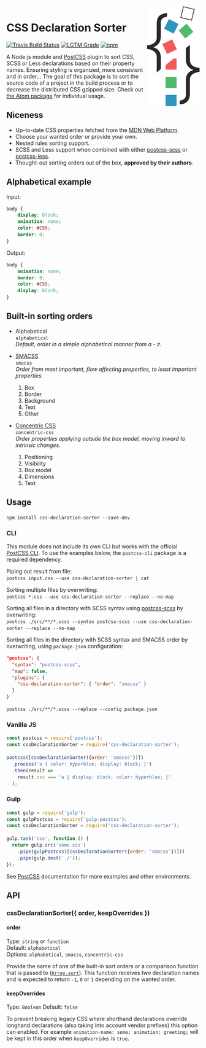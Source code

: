 <img alt='CSS declaration sorter logo' src='https://raw.githubusercontent.com/Siilwyn/css-declaration-sorter/master/logo.svg?sanitize=true' height='260' align='right'>

# CSS Declaration Sorter
[![Travis Build Status][travis-icon]][travis]
[![LGTM Grade][lgtm-icon]][lgtm]
[![npm][npm-icon]][npm]


A Node.js module and [PostCSS] plugin to sort CSS, SCSS or Less declarations based on their property names. Ensuring styling is organized, more consistent and in order... The goal of this package is to sort the source code of a project in the build process or to decrease the distributed CSS gzipped size. Check out [the Atom package](https://github.com/Siilwyn/css-declaration-sorter-atom) for individual usage.

## Niceness
- Up-to-date CSS properties fetched from the [MDN Web Platform](https://developer.mozilla.org/).
- Choose your wanted order or provide your own.
- Nested rules sorting support.
- SCSS and Less support when combined with either [postcss-scss](https://github.com/postcss/postcss-scss) or [postcss-less](https://github.com/webschik/postcss-less).
- Thought-out sorting orders out of the box, **approved by their authors**.

## Alphabetical example
Input:
```css
body {
    display: block;
    animation: none;
    color: #C55;
    border: 0;
}
```

Output:
```css
body {
    animation: none;
    border: 0;
    color: #C55;
    display: block;
}
```

## Built-in sorting orders
- Alphabetical  
`alphabetical`  
*Default, order in a simple alphabetical manner from a - z.*

- [SMACSS](http://smacss.com/book/formatting#grouping)  
`smacss`  
*Order from most important, flow affecting properties, to least important properties.*
  1. Box
  2. Border
  3. Background
  4. Text
  5. Other

- [Concentric CSS](https://github.com/brandon-rhodes/Concentric-CSS)  
`concentric-css`  
*Order properties applying outside the box model, moving inward to intrinsic changes.*
  1. Positioning
  2. Visibility
  3. Box model
  4. Dimensions
  5. Text

## Usage
`npm install css-declaration-sorter --save-dev`

### CLI
This module does not include its own CLI but works with the official [PostCSS CLI](https://github.com/postcss/postcss-cli). To use the examples below, the `postcss-cli` package is a required dependency.

Piping out result from file:  
`postcss input.css --use css-declaration-sorter | cat`

Sorting multiple files by overwriting:  
`postcss *.css --use css-declaration-sorter --replace --no-map`

Sorting all files in a directory with SCSS syntax using [postcss-scss](https://github.com/postcss/postcss-scss) by overwriting:  
`postcss ./src/**/*.scss --syntax postcss-scss --use css-declaration-sorter --replace --no-map`

Sorting all files in the directory with SCSS syntax and SMACSS order by overwriting, using `package.json` configuration:  
```json
"postcss": {
  "syntax": "postcss-scss",
  "map": false,
  "plugins": {
    "css-declaration-sorter": { "order": "smacss" }
  }
}
```

`postcss ./src/**/*.scss --replace --config package.json`

### Vanilla JS
```js
const postcss = require('postcss');
const cssDeclarationSorter = require('css-declaration-sorter');

postcss([cssDeclarationSorter({order: 'smacss'})])
  .process('a { color: hyperblue; display: block; }')
  .then(result =>
    result.css === 'a { display: block; color: hyperblue; }'
  );
```

### Gulp
```js
const gulp = require('gulp');
const gulpPostcss = require('gulp-postcss');
const cssDeclarationSorter = require('css-declaration-sorter');

gulp.task('css', function () {
  return gulp.src('some.css')
    .pipe(gulpPostcss([cssDeclarationSorter({order: 'smacss'})]))
    .pipe(gulp.dest('./'));
});
```
See [PostCSS] documentation for more examples and other environments.

## API
### cssDeclarationSorter({ order, keepOverrides })

#### order
Type: `string` or `function`  
Default: `alphabetical`  
Options: `alphabetical`, `smacss`, `concentric-css`

Provide the name of one of the built-in sort orders or a comparison function that is passed to ([`Array.sort`](https://developer.mozilla.org/en-US/docs/Web/JavaScript/Reference/Global_Objects/Array/sort)). This function receives two declaration names and is expected to return `-1`, `0` or `1` depending on the wanted order.

#### keepOverrides
Type: `Boolean`
Default: `false`  

To prevent breaking legacy CSS where shorthand declarations override longhand declarations (also taking into account vendor prefixes) this option can enabled. For example `animation-name: some; animation: greeting;` will be kept in this order when `keepOverrides` is `true`.

[PostCSS]: https://github.com/postcss/postcss

[travis]: https://travis-ci.com/Siilwyn/css-declaration-sorter
[travis-icon]: https://img.shields.io/travis/com/Siilwyn/css-declaration-sorter/master.svg?style=flat-square
[lgtm]: https://lgtm.com/projects/g/Siilwyn/css-declaration-sorter/
[lgtm-icon]: https://img.shields.io/lgtm/grade/javascript/g/Siilwyn/css-declaration-sorter.svg?style=flat-square
[npm]: https://www.npmjs.com/package/css-declaration-sorter
[npm-icon]: https://img.shields.io/npm/v/css-declaration-sorter.svg?style=flat-square
